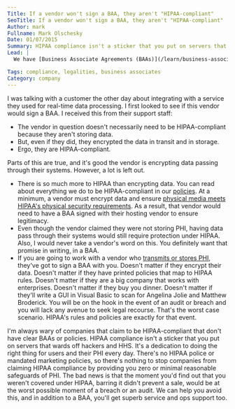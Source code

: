 ```yaml
---
Title: If a vendor won't sign a BAA, they aren't "HIPAA-compliant"
SeoTitle: If a vendor won't sign a BAA, they aren't "HIPAA-compliant"
Author: mark
Fullname: Mark Olschesky
Date: 01/07/2015
Summary: HIPAA compliance isn't a sticker that you put on servers that wards off hackers and HHS. It's a dedication to doing the right thing for users and their PHI every day.
Lead: |
  We have [Business Associate Agreements (BAAs)](/learn/business-associate-agreements) with all vendors that are partners to deliver our services which we pass through to our customers through our BAAs. It certainly simplifies things for our customers.

Tags: compliance, legalities, business associates
Category: company
---
```

I was talking with a customer the other day about integrating with a service they used for real-time data processing. I first looked to see if this vendor would sign a BAA. I received this from their support staff:

- The vendor in question doesn't necessarily need to be HIPAA-compliant because they aren't storing data.
- But, even if they did, they encrypted the data in transit and in storage.
- Ergo, they are HIPAA-compliant.

Parts of this are true, and it's good the vendor is encrypting data passing through their systems. However, a lot is left out.

- There is so much more to HIPAA than encrypting data. You can read about everything we do to be HIPAA-compliant in our [policies](http://catalyzeio.github.io/policies/). At a minimum, a vendor must encrypt data and ensure [physical media meets HIPAA's physical security requirements](https://hipaa.catalyze.io/#physical-safeguards-see-a-hrefhttpwww-hhs-govocrprivacyhipaaadministrativesecurityrulephyssafeguards-pdf164-310a). As a result, that vendor would need to have a BAA signed with their hosting vendor to ensure legitimacy.
- Even though the vendor claimed they were not storing PHI, having data pass through their systems would still require protection under HIPAA. Also, I would never take a vendor's word on this. You definitely want that promise in writing, in a BAA.
- If you are going to work with a vendor who [transmits or stores PHI](/learn/what-is-protected-health-information-or-phi), they've got to sign a BAA with you. Doesn't matter if they encrypt their data. Doesn't matter if they have printed policies that map to HIPAA rules. Doesn't matter if they are a big company that works with enterprises. Doesn't matter if they buy you dinner. Doesn't matter if they'll write a GUI in Visual Basic to scan for Angelina Jolie and Matthew Broderick. You will be on the hook in the event of an audit or breach and you will lack any avenue to seek legal recourse. That's the worst case scenario. HIPAA's rules and policies are exactly for that event.

I'm always wary of companies that claim to be HIPAA-compliant that don't have clear BAAs or policies. HIPAA compliance isn't a sticker that you put on servers that wards off hackers and HHS. It's a dedication to doing the right thing for users and their PHI every day. There's no HIPAA police or mandated marketing policies, so there's nothing to stop companies from claiming HIPAA compliance by providing you zero or minimal reasonable safeguards of PHI. The bad news is that the moment you'd find out that you weren't covered under HIPAA, barring it didn't prevent a sale, would be at the worst possible moment of a breach or an audit. We can help you avoid this, and in addition to a BAA, you'll get superb service and ops support too.

